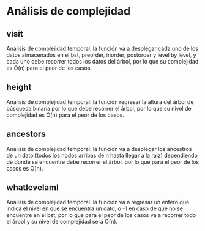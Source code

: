 # Análisis de complejidad

## visit
Análisis de complejidad temporal: la función va a desplegar cada uno de los datos almacenados en el bst, preorder, inorder, postorder y level by level, y cada uno debe recorrer todos los datos del árbol, por lo que su complejidad es O(n) para el peor de los casos.

## height	
Análisis de complejidad temporal: la función regresar la altura del árbol de búsqueda binaria por lo que debe recorrer el árbol, por lo que su nivel de complejidad es O(n) para el peor de los casos.

## ancestors
Análisis de complejidad temporal: la función va a desplegar los ancestros de un dato (todos los nodos arribas de n hasta llegar a la raiz) dependiendo de donde se encuentre debe recorrer el árbol, por lo que para el peor de los casos es O(n).

## whatlevelamI
Análisis de complejidad temporal: la función va a regresar un entero que indica el nivel en que se encuentra un dato, o -1 en caso de que no se encuentre en el bst, por lo que para el peor de los casos va a recorrer todo el árbol y su nivel de complejidad será O(n).
